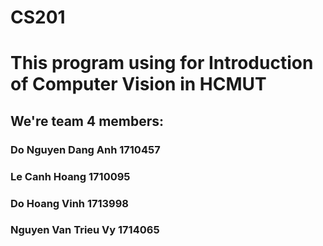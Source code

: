 # CS201
# This program using for Introduction of Computer Vision in HCMUT
## We're team 4 members:
###    Do Nguyen Dang Anh      1710457
###    Le Canh Hoang           1710095
###    Do Hoang Vinh           1713998
###    Nguyen Van Trieu Vy     1714065
